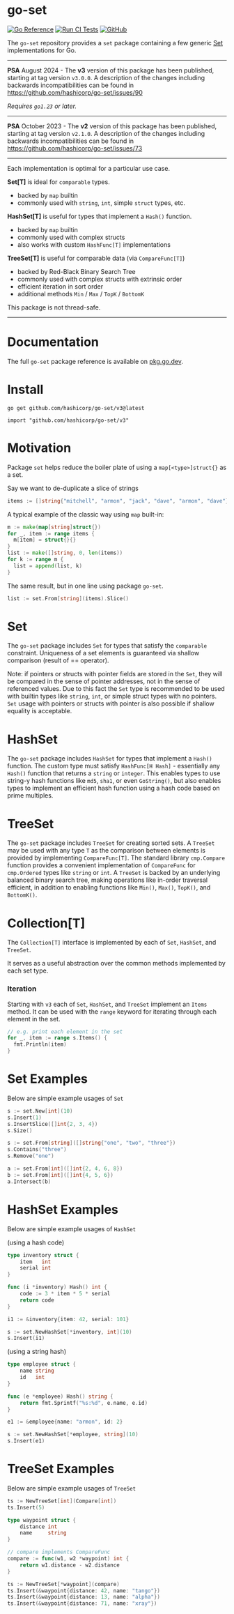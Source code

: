 # go-set

[![Go Reference](https://pkg.go.dev/badge/github.com/hashicorp/go-set.svg)](https://pkg.go.dev/github.com/hashicorp/go-set/v3)
[![Run CI Tests](https://github.com/hashicorp/go-set/actions/workflows/ci.yaml/badge.svg)](https://github.com/hashicorp/go-set/actions/workflows/ci.yaml)
[![GitHub](https://img.shields.io/github/license/hashicorp/go-set)](LICENSE)

The `go-set` repository provides a `set` package containing a few
generic [Set](https://en.wikipedia.org/wiki/Set) implementations for Go.

---

**PSA** August 2024 - The **v3** version of this package has been published,
starting at tag version `v3.0.0`. A description of the changes including
backwards incompatibilities can be found in https://github.com/hashicorp/go-set/issues/90

_Requires `go1.23` or later._

---

**PSA** October 2023 - The **v2** version of this package has been published,
starting at tag version `v2.1.0`. A description of the changes including
backwards incompatibilities can be found in https://github.com/hashicorp/go-set/issues/73

---

Each implementation is optimal for a particular use case.

**Set[T]** is ideal for `comparable` types.
  - backed by `map` builtin
  - commonly used with `string`, `int`, simple `struct` types, etc.

**HashSet[T]** is useful for types that implement a `Hash()` function.
  - backed by `map` builtin
  - commonly used with complex structs
  - also works with custom `HashFunc[T]` implementations

**TreeSet[T]** is useful for comparable data (via `CompareFunc[T]`)
  - backed by Red-Black Binary Search Tree
  - commonly used with complex structs with extrinsic order
  - efficient iteration in sort order
  - additional methods `Min` / `Max` / `TopK` / `BottomK`

This package is not thread-safe.

---

# Documentation

The full `go-set` package reference is available on [pkg.go.dev](https://pkg.go.dev/github.com/hashicorp/go-set/v3).

# Install

```shell
go get github.com/hashicorp/go-set/v3@latest
```

```shell
import "github.com/hashicorp/go-set/v3"
```

# Motivation

Package `set` helps reduce the boiler plate of using a `map[<type>]struct{}` as a set.

Say we want to de-duplicate a slice of strings
```go
items := []string{"mitchell", "armon", "jack", "dave", "armon", "dave"}
```

A typical example of the classic way using `map` built-in:
```go
m := make(map[string]struct{})
for _, item := range items {
  m[item] = struct{}{}
}
list := make([]string, 0, len(items))
for k := range m {
  list = append(list, k)
}
```

The same result, but in one line using package `go-set`.
```go
list := set.From[string](items).Slice()
```

# Set

The `go-set` package includes `Set` for types that satisfy the `comparable` constraint.
Uniqueness of a set elements is guaranteed via shallow comparison (result of == operator).

Note: if pointers or structs with pointer fields are stored in the `Set`, they will
be compared in the sense of pointer addresses, not in the sense of referenced values.
Due to this fact the `Set` type is recommended to be used with builtin types like
`string`, `int`, or simple struct types with no pointers. `Set` usage with pointers or 
structs with pointer is also possible if shallow equality is acceptable.

# HashSet

The `go-set` package includes `HashSet` for types that implement a `Hash()` function.
The custom type must satisfy `HashFunc[H Hash]` - essentially any `Hash()` function
that returns a `string` or `integer`. This enables types to use string-y hash
functions like `md5`, `sha1`, or even `GoString()`, but also enables types to
implement an efficient hash function using a hash code based on prime multiples.

# TreeSet

The `go-set` package includes `TreeSet` for creating sorted sets. A `TreeSet` may
be used with any type `T` as the comparison between elements is provided by implementing
`CompareFunc[T]`. The standard library `cmp.Compare` function provides a convenient
implementation of `CompareFunc` for `cmp.Ordered` types like `string` or `int`. A
`TreeSet` is backed by an underlying balanced binary search tree, making operations
like in-order traversal efficient, in addition to enabling functions like `Min()`,
`Max()`, `TopK()`, and `BottomK()`.

# Collection[T]

The `Collection[T]` interface is implemented by each of `Set`, `HashSet`, and `TreeSet`.

It serves as a useful abstraction over the common methods implemented by each set type.

### Iteration

Starting with `v3` each of `Set`, `HashSet`, and `TreeSet` implement an `Items`
method. It can be used with the `range` keyword for iterating through each 
element in the set.

```go
// e.g. print each element in the set
for _, item := range s.Items() {
  fmt.Println(item)
}
```

# Set Examples

Below are simple example usages of `Set`

```go
s := set.New[int](10)
s.Insert(1)
s.InsertSlice([]int{2, 3, 4})
s.Size()
```

```go
s := set.From[string]([]string{"one", "two", "three"})
s.Contains("three")
s.Remove("one")
```


```go
a := set.From[int]([]int{2, 4, 6, 8})
b := set.From[int]([]int{4, 5, 6})
a.Intersect(b)
```

# HashSet Examples

Below are simple example usages of `HashSet`

(using a hash code)
```go
type inventory struct {
    item   int
    serial int
}

func (i *inventory) Hash() int {
    code := 3 * item * 5 * serial
    return code
}

i1 := &inventory{item: 42, serial: 101}

s := set.NewHashSet[*inventory, int](10)
s.Insert(i1)
```

(using a string hash)
```go
type employee struct {
    name string
    id   int
}

func (e *employee) Hash() string {
    return fmt.Sprintf("%s:%d", e.name, e.id)
}

e1 := &employee{name: "armon", id: 2}

s := set.NewHashSet[*employee, string](10)
s.Insert(e1)
```

# TreeSet Examples

Below are simple example usages of `TreeSet`

```go
ts := NewTreeSet[int](Compare[int])
ts.Insert(5)
```

```go
type waypoint struct {
    distance int
    name     string
}

// compare implements CompareFunc
compare := func(w1, w2 *waypoint) int {
    return w1.distance - w2.distance
}

ts := NewTreeSet[*waypoint](compare)
ts.Insert(&waypoint{distance: 42, name: "tango"})
ts.Insert(&waypoint{distance: 13, name: "alpha"})
ts.Insert(&waypoint{distance: 71, name: "xray"})
```

